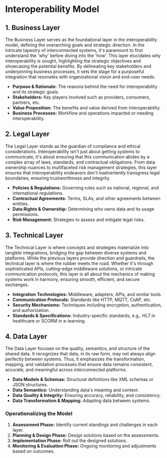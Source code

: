 # Interoperability Model

## 1. Business Layer

The Business Layer serves as the foundational layer in the interoperability model, defining the overarching goals and strategic direction. In the intricate tapestry of interconnected systems, it's paramount to first understand the 'why' before diving into the 'how'. This layer elucidates why interoperability is sought, highlighting the strategic objectives and showcasing the potential benefits. By delineating key stakeholders and underpinning business processes, it sets the stage for a purposeful integration that resonates with organizational vision and end-user needs.

- **Purpose & Rationale:** The reasons behind the need for interoperability and its strategic goals.
- **Stakeholders:** Key players involved such as providers, consumers, partners, etc.
- **Value Proposition:** The benefits and value derived from interoperability.
- **Business Processes:** Workflow and operations impacted or needing interoperability.

## 2. Legal Layer

The Legal Layer stands as the guardian of compliance and ethical considerations. Interoperability isn't just about getting systems to communicate; it's about ensuring that this communication abides by a complex array of laws, standards, and contractual obligations. From data ownership nuances to multifaceted risk management strategies, this layer ensures that interoperability endeavors don't inadvertently transgress legal boundaries, ensuring trustworthiness and integrity.

- **Policies & Regulations:** Governing rules such as national, regional, and international regulations.
- **Contractual Agreements:** Terms, SLAs, and other agreements between entities.
- **Data Rights & Ownership:** Determining who owns data and its usage permissions.
- **Risk Management:** Strategies to assess and mitigate legal risks.

## 3. Technical Layer

The Technical Layer is where concepts and strategies materialize into tangible integrations, bridging the gap between diverse systems and platforms. While the previous layers provide direction and guardrails, the technical layer is where the rubber meets the road. Whether it's through sophisticated APIs, cutting-edge middleware solutions, or intricate communication protocols, this layer is all about the mechanics of making systems work in harmony, ensuring smooth, efficient, and secure exchanges.

- **Integration Technologies:** Middleware, adapters, APIs, and similar tools.
- **Communication Protocols:** Standards like HTTP, MQTT, CoAP, etc.
- **Security Mechanisms:** Techniques including encryption, authentication, and authorization.
- **Standards & Specifications:** Industry-specific standards, e.g., HL7 in healthcare or SCORM in e-learning.

## 4. Data Layer

The Data Layer focuses on the quality, semantics, and structure of the shared data. It recognizes that data, in its raw form, may not always align perfectly between systems. Thus, it emphasizes the transformation, mapping, and validation processes that ensure data remains consistent, accurate, and meaningful across interconnected platforms.

- **Data Models & Schemas:** Structural definitions like XML schemas or JSON structures.
- **Data Semantics:** Understanding data's meaning and context.
- **Data Quality & Integrity:** Ensuring accuracy, reliability, and consistency.
- **Data Transformation & Mapping:** Adapting data between systems.

### Operationalizing the Model

1. **Assessment Phase:** Identify current standings and challenges in each layer.
2. **Planning & Design Phase:** Design solutions based on the assessments.
3. **Implementation Phase:** Roll out the designed solutions.
4. **Monitoring & Evaluation Phase:** Ongoing monitoring and adjustments based on outcomes.

